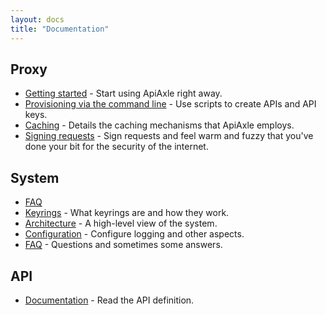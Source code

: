 ```yaml
---
layout: docs
title: "Documentation"
---
```


## Proxy

* [Getting started](docs/try-it-now/) - Start using ApiAxle right away.
* [Provisioning via the command line](docs/provisioning-via-the-command-line) - Use scripts to create APIs and API keys.
* [Caching](docs/caching/) - Details the caching mechanisms that ApiAxle employs.
* [Signing requests](docs/signing-requests) - Sign requests and feel warm and fuzzy that you've done your bit for the security of the internet.

## System

* [FAQ](http://apiaxle.com/docs/faq/)
* [Keyrings](docs/keyrings) - What keyrings are and how they work.
* [Architecture](docs/architecture) - A high-level view of the system.
* [Configuration](docs/configuration/) - Configure logging and other aspects.
* [FAQ](docs/faq) - Questions and sometimes some answers.

## API

* [Documentation](api.html) - Read the API definition.
